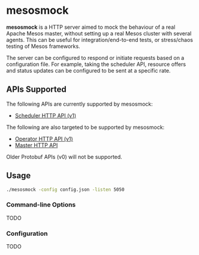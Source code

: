 # mesosmock

**mesosmock** is a HTTP server aimed to mock the behaviour of a real Apache Mesos master, without setting up a real Mesos cluster with several agents. This can be useful for integration/end-to-end tests, or stress/chaos testing of Mesos frameworks.

The server can be configured to respond or initiate requests based on a configuration file. For example, taking the scheduler API, resource offers and status updates can be configured to be sent at a specific rate.

## APIs Supported

The following APIs are currently supported by mesosmock:

- [Scheduler HTTP API (v1)](https://mesos.apache.org/documentation/latest/scheduler-http-api/)

The following are also targeted to be supported by mesosmock:

- [Operator HTTP API (v1)](https://mesos.apache.org/documentation/latest/operator-http-api/)
- [Master HTTP API](https://mesos.apache.org/documentation/latest/endpoints/)

Older Protobuf APIs (v0) will not be supported.

## Usage

```sh
./mesosmock -config config.json -listen 5050
```

### Command-line Options

TODO

### Configuration

TODO
